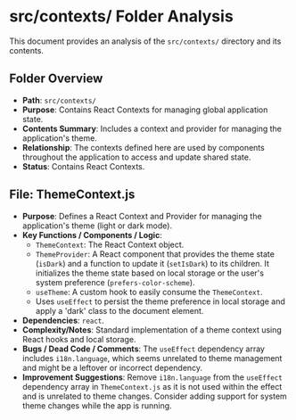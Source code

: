 # src/contexts/ Folder Analysis

This document provides an analysis of the `src/contexts/` directory and its contents.

## Folder Overview
- **Path**: `src/contexts/`
- **Purpose**: Contains React Contexts for managing global application state.
- **Contents Summary**: Includes a context and provider for managing the application's theme.
- **Relationship**: The contexts defined here are used by components throughout the application to access and update shared state.
- **Status**: Contains React Contexts.

## File: ThemeContext.js
- **Purpose**: Defines a React Context and Provider for managing the application's theme (light or dark mode).
- **Key Functions / Components / Logic**:
    - `ThemeContext`: The React Context object.
    - `ThemeProvider`: A React component that provides the theme state (`isDark`) and a function to update it (`setIsDark`) to its children. It initializes the theme state based on local storage or the user's system preference (`prefers-color-scheme`).
    - `useTheme`: A custom hook to easily consume the `ThemeContext`.
    - Uses `useEffect` to persist the theme preference in local storage and apply a 'dark' class to the document element.
- **Dependencies**: `react`.
- **Complexity/Notes**: Standard implementation of a theme context using React hooks and local storage.
- **Bugs / Dead Code / Comments**: The `useEffect` dependency array includes `i18n.language`, which seems unrelated to theme management and might be a leftover or incorrect dependency.
- **Improvement Suggestions**: Remove `i18n.language` from the `useEffect` dependency array in `ThemeContext.js` as it is not used within the effect and is unrelated to theme changes. Consider adding support for system theme changes while the app is running.

